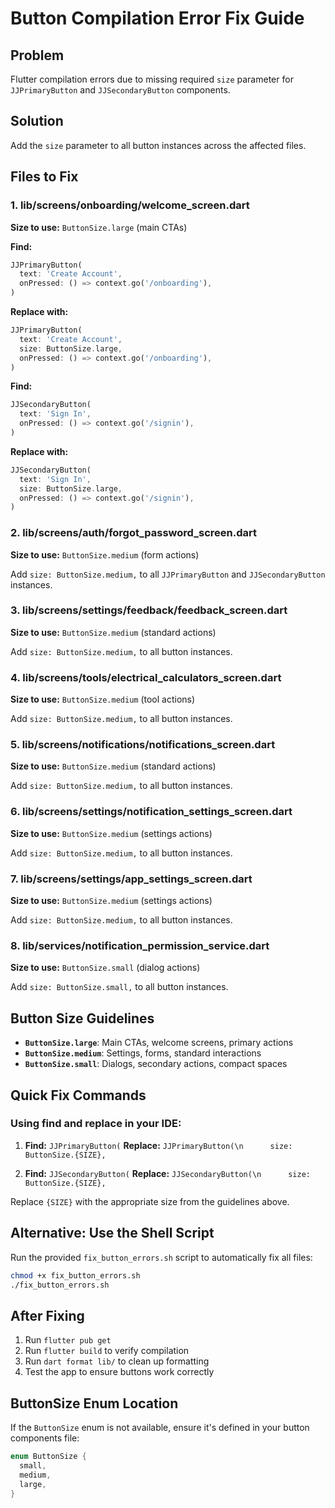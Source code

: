 # Button Compilation Error Fix Guide

## Problem
Flutter compilation errors due to missing required `size` parameter for `JJPrimaryButton` and `JJSecondaryButton` components.

## Solution
Add the `size` parameter to all button instances across the affected files.

## Files to Fix

### 1. lib/screens/onboarding/welcome_screen.dart
**Size to use:** `ButtonSize.large` (main CTAs)

**Find:**
```dart
JJPrimaryButton(
  text: 'Create Account',
  onPressed: () => context.go('/onboarding'),
)
```

**Replace with:**
```dart
JJPrimaryButton(
  text: 'Create Account',
  size: ButtonSize.large,
  onPressed: () => context.go('/onboarding'),
)
```

**Find:**
```dart
JJSecondaryButton(
  text: 'Sign In',
  onPressed: () => context.go('/signin'),
)
```

**Replace with:**
```dart
JJSecondaryButton(
  text: 'Sign In',
  size: ButtonSize.large,
  onPressed: () => context.go('/signin'),
)
```

### 2. lib/screens/auth/forgot_password_screen.dart
**Size to use:** `ButtonSize.medium` (form actions)

Add `size: ButtonSize.medium,` to all `JJPrimaryButton` and `JJSecondaryButton` instances.

### 3. lib/screens/settings/feedback/feedback_screen.dart
**Size to use:** `ButtonSize.medium` (standard actions)

Add `size: ButtonSize.medium,` to all button instances.

### 4. lib/screens/tools/electrical_calculators_screen.dart
**Size to use:** `ButtonSize.medium` (tool actions)

Add `size: ButtonSize.medium,` to all button instances.

### 5. lib/screens/notifications/notifications_screen.dart
**Size to use:** `ButtonSize.medium` (standard actions)

Add `size: ButtonSize.medium,` to all button instances.

### 6. lib/screens/settings/notification_settings_screen.dart
**Size to use:** `ButtonSize.medium` (settings actions)

Add `size: ButtonSize.medium,` to all button instances.

### 7. lib/screens/settings/app_settings_screen.dart
**Size to use:** `ButtonSize.medium` (settings actions)

Add `size: ButtonSize.medium,` to all button instances.

### 8. lib/services/notification_permission_service.dart
**Size to use:** `ButtonSize.small` (dialog actions)

Add `size: ButtonSize.small,` to all button instances.

## Button Size Guidelines

- **`ButtonSize.large`**: Main CTAs, welcome screens, primary actions
- **`ButtonSize.medium`**: Settings, forms, standard interactions
- **`ButtonSize.small`**: Dialogs, secondary actions, compact spaces

## Quick Fix Commands

### Using find and replace in your IDE:

1. **Find:** `JJPrimaryButton(`
   **Replace:** `JJPrimaryButton(\n      size: ButtonSize.{SIZE},`

2. **Find:** `JJSecondaryButton(`
   **Replace:** `JJSecondaryButton(\n      size: ButtonSize.{SIZE},`

Replace `{SIZE}` with the appropriate size from the guidelines above.

## Alternative: Use the Shell Script

Run the provided `fix_button_errors.sh` script to automatically fix all files:

```bash
chmod +x fix_button_errors.sh
./fix_button_errors.sh
```

## After Fixing

1. Run `flutter pub get`
2. Run `flutter build` to verify compilation
3. Run `dart format lib/` to clean up formatting
4. Test the app to ensure buttons work correctly

## ButtonSize Enum Location

If the `ButtonSize` enum is not available, ensure it's defined in your button components file:

```dart
enum ButtonSize {
  small,
  medium,
  large,
}
```